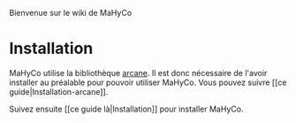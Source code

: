 Bienvenue sur le wiki de MaHyCo

# Installation

MaHyCo utilise la bibliothèque [arcane](http://github.com/arcane-framework/framework). Il est donc nécessaire de l'avoir installer au préalable pour pouvoir utiliser MaHyCo.
Vous pouvez suivre [[ce guide|Installation-arcane]].

Suivez ensuite [[ce guide là|Installation]] pour installer MaHyCo.
